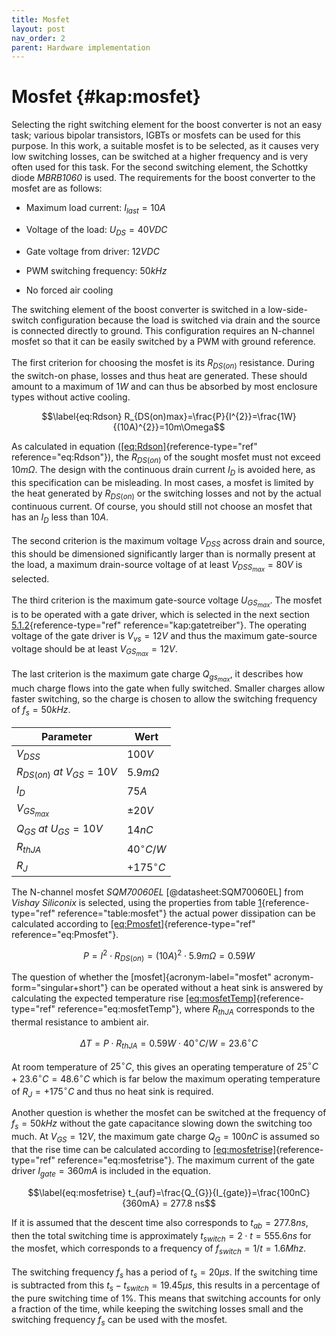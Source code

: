 ```yaml
---
title: Mosfet
layout: post
nav_order: 2
parent: Hardware implementation
---
```


# Mosfet {#kap:mosfet}

Selecting the right switching element for the boost converter is not an
easy task; various bipolar transistors, IGBTs or
mosfets can be
used for this purpose. In this work, a suitable
mosfet is to be
selected, as it causes very low switching losses, can be switched at a
higher frequency and is very often used for this task. For the second
switching element, the Schottky diode *MBRB1060* is used. The
requirements for the boost converter to the
mosfet are as
follows:

-   Maximum load current: $I_{last}=10A$

-   Voltage of the load: $U_{DS}=40V DC$

-   Gate voltage from driver: $12V DC$

-   PWM switching frequency: $50kHz$

-   No forced air cooling

The switching element of the boost converter is switched in a
low-side-switch configuration because the load is switched via drain and
the source is connected directly to ground. This configuration requires
an N-channel mosfet so that it can be easily switched by a
PWM with ground reference.\
\
The first criterion for choosing the mosfet is its $R_{DS(on)}$ resistance. During
the switch-on phase, losses and thus heat are generated. These should
amount to a maximum of $1W$ and can thus be absorbed by most enclosure
types without active cooling. 

$$\label{eq:Rdson}
R_{DS(on)max}=\frac{P}{I^{2}}=\frac{1W}{(10A)^{2}}=10m\Omega$$

As calculated in equation ([\[eq:Rdson\]](#eq:Rdson){reference-type="ref"
reference="eq:Rdson"}), the $R_{DS(on)}$ of the sought
mosfet must not
exceed $10m\Omega$. The design with the continuous drain current $I_{D}$
is avoided here, as this specification can be misleading. In most cases,
a mosfet is
limited by the heat generated by $R_{DS(on)}$ or the switching losses
and not by the actual continuous current. Of course, you should still
not choose an mosfet that has an $I_{D}$ less than $10A$.\
\
The second criterion is the maximum voltage $V_{DSS}$ across drain and
source, this should be dimensioned significantly larger than is normally
present at the load, a maximum drain-source voltage of at least
$V_{DSS_{max}}= 80V$ is selected.\
\
The third criterion is the maximum gate-source voltage $U_{GS_{max}}$.
The mosfet is to
be operated with a gate driver, which is selected in the next section
[5.1.2](#kap:gatetreiber){reference-type="ref"
reference="kap:gatetreiber"}. The operating voltage of the gate driver
is $V_{vs}=12V$ and thus the maximum gate-source voltage should be at
least $V_{GS_{max}}=12V$.\
\
The last criterion is the maximum gate charge $Q_{gs_{max}}$, it
describes how much charge flows into the gate when fully switched.
Smaller charges allow faster switching, so the charge is chosen to allow
the switching frequency of $f_{s}=50kHz$.

| **Parameter**                    | **Wert**        |
|----------------------------------|-----------------|
| $V_{DSS}$                        | $100V$          |
| $R_{DS(on)}~at~V_{GS}=10V$ | $5.9m\Omega$    |
| $I_{D}$                          | $75A$           |
| $V_{GS_{max}}$                   | $\pm 20V$       |
| $Q_{GS}~at~U_{GS}=10V$         | $14nC$          |
| $R_{thJA}$                       | $40 ^\circ C/W$ |
| $R_{J}$                          | $+175 ^\circ C$ |



The N-channel mosfet *SQM70060EL* [@datasheet:SQM70060EL] from
*Vishay Siliconix* is selected, using the properties from table
[1](#table:mosfet){reference-type="ref" reference="table:mosfet"} the
actual power dissipation can be calculated according to
[\[eq:Pmosfet\]](#eq:Pmosfet){reference-type="ref"
reference="eq:Pmosfet"}.

$$\label{eq:Pmosfet}
P = I^{2} \cdot R_{DS(on)} = (10A)^{2} \cdot 5.9m\Omega = 0.59 W$$

The
question of whether the [mosfet]{acronym-label="mosfet"
acronym-form="singular+short"} can be operated without a heat sink is
answered by calculating the expected temperature rise
[\[eq:mosfetTemp\]](#eq:mosfetTemp){reference-type="ref"
reference="eq:mosfetTemp"}, where $R_{thJA}$ corresponds to the thermal
resistance to ambient air.

$$\label{eq:mosfetTemp}
\Delta T = P \cdot R_{thJA} = 0.59W \cdot 40^\circ C/W = 23.6 ^\circ C$$


At room temperature of $25^\circ C$, this gives an operating
temperature of $25^\circ C + 23.6^\circ C = 48.6^\circ C$ which is
far below the maximum operating temperature of $R_{J}=+175 ^\circ C$
and thus no heat sink is required.

Another question is whether the mosfet can be switched at the frequency of
$f_{s}=50 kHz$ without the gate capacitance slowing down the switching
too much. At $V_{GS}=12V$, the maximum gate charge $Q_{G}=100nC$ is
assumed so that the rise time can be calculated according to
[\[eq:mosfetrise\]](#eq:mosfetrise){reference-type="ref"
reference="eq:mosfetrise"}. The maximum current of the gate driver
$I_{gate}=360mA$ is included in the equation.

$$\label{eq:mosfetrise}
t_{auf}=\frac{Q_{G}}{I_{gate}}=\frac{100nC}{360mA} = 277.8 ns$$

If it is assumed that the descent time also corresponds to
$t_{ab}=277.8ns$, then the total switching time is approximately
$t_{switch}=2\cdot t =555.6ns$ for the mosfet, which corresponds to a frequency of
$f_{switch}=1/t=1.6Mhz$.\
\
The switching frequency $f_{s}$ has a period of $t_{s}=20\mu s$. If the
switching time is subtracted from this $t_{s}-t_{switch}= 19.45\mu s$,
this results in a percentage of the pure switching time of $1\%$. This
means that switching accounts for only a fraction of the time, while
keeping the switching losses small and the switching frequency $f_{s}$
can be used with the mosfet.
